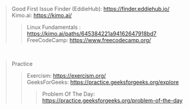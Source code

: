 > Good First Issue Finder (EddieHub): https://finder.eddiehub.io/ <br>
> Kimo.ai: https://kimo.ai/ <br>
>> Linux Fundamentals : https://kimo.ai/paths/645384221a94162647918bd7 <br>
> FreeCodeCamp: https://www.freecodecamp.org/

<br>

> Practice
>> Exercism: https://exercism.org/ <br>
>> GeeksForGeeks: https://practice.geeksforgeeks.org/explore
>>> Problem Of The Day: https://practice.geeksforgeeks.org/problem-of-the-day